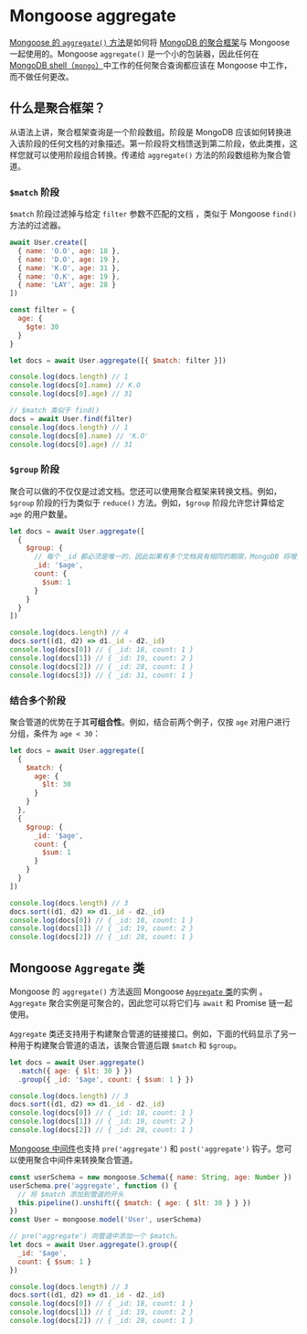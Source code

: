 # Mongoose aggregate

[Mongoose 的 `aggregate()` 方法](https://mongoosejs.com/docs/api/model.html#model_Model.aggregate)是如何将 [MongoDB 的聚合框架](https://docs.mongodb.com/manual/aggregation/)与 Mongoose 一起使用的。Mongoose `aggregate()` 是一个小的包装器，因此任何在 [MongoDB shell（`mongo`）](https://docs.mongodb.com/manual/mongo/)中工作的任何聚合查询都应该在 Mongoose 中工作，而不做任何更改。

## 什么是聚合框架？

从语法上讲，聚合框架查询是一个阶段数组。阶段是 MongoDB 应该如何转换进入该阶段的任何文档的对象描述。第一阶段将文档馈送到第二阶段，依此类推，这样您就可以使用阶段组合转换。传递给 `aggregate()` 方法的阶段数组称为聚合管道。

### `$match` 阶段

`$match` 阶段过滤掉与给定 `filter` 参数不匹配的文档 ，类似于 Mongoose `find()` 方法的过滤器。

```js
await User.create([
  { name: 'O.O', age: 18 },
  { name: 'D.O', age: 19 },
  { name: 'K.O', age: 31 },
  { name: 'O.K', age: 19 },
  { name: 'LAY', age: 28 }
])

const filter = {
  age: {
    $gte: 30
  }
}

let docs = await User.aggregate([{ $match: filter }])

console.log(docs.length) // 1
console.log(docs[0].name) // K.O
console.log(docs[0].age) // 31

// $match 类似于 find()
docs = await User.find(filter)
console.log(docs.length) // 1
console.log(docs[0].name) // 'K.O'
console.log(docs[0].age) // 31
```

### `$group` 阶段

聚合可以做的不仅仅是过滤文档。您还可以使用聚合框架来转换文档。例如，`$group` 阶段的行为类似于 `reduce()` 方法。例如，`$group` 阶段允许您计算给定 `age` 的用户数量。

```js
let docs = await User.aggregate([
  {
    $group: {
      // 每个 _id 都必须是唯一的，因此如果有多个文档具有相同的期限，MongoDB 将增加 count。
      _id: '$age',
      count: {
        $sum: 1
      }
    }
  }
])

console.log(docs.length) // 4
docs.sort((d1, d2) => d1._id - d2._id)
console.log(docs[0]) // { _id: 18, count: 1 }
console.log(docs[1]) // { _id: 19, count: 2 }
console.log(docs[2]) // { _id: 28, count: 1 }
console.log(docs[3]) // { _id: 31, count: 1 }
```

### 结合多个阶段

聚合管道的优势在于其**可组合性**。例如，结合前两个例子，仅按 `age` 对用户进行分组，条件为 `age < 30`：

```js
let docs = await User.aggregate([
  {
    $match: {
      age: {
        $lt: 30
      }
    }
  },
  {
    $group: {
      _id: '$age',
      count: {
        $sum: 1
      }
    }
  }
])

console.log(docs.length) // 3
docs.sort((d1, d2) => d1._id - d2._id)
console.log(docs[0]) // { _id: 18, count: 1 }
console.log(docs[1]) // { _id: 19, count: 2 }
console.log(docs[2]) // { _id: 28, count: 1 }
```

## Mongoose `Aggregate` 类

Mongoose 的 `aggregate()` 方法返回 Mongoose [`Aggregate` 类](https://mongoosejs.com/docs/api/aggregate.html)的实例 。`Aggregate` 聚合实例是可聚合的，因此您可以将它们与 `await` 和 Promise 链一起使用。

`Aggregate` 类还支持用于构建聚合管道的链接接口。例如，下面的代码显示了另一种用于构建聚合管道的语法，该聚合管道后跟 `$match` 和 `$group`。

```js
let docs = await User.aggregate()
  .match({ age: { $lt: 30 } })
  .group({ _id: '$age', count: { $sum: 1 } })

console.log(docs.length) // 3
docs.sort((d1, d2) => d1._id - d2._id)
console.log(docs[0]) // { _id: 18, count: 1 }
console.log(docs[1]) // { _id: 19, count: 2 }
console.log(docs[2]) // { _id: 28, count: 1 }
```

[Mongoose 中间件](https://mongoosejs.com/docs/middleware.html)也支持 `pre('aggregate')` 和 `post('aggregate')` 钩子。您可以使用聚合中间件来转换聚合管道。

```js
const userSchema = new mongoose.Schema({ name: String, age: Number })
userSchema.pre('aggregate', function () {
  // 将 $match 添加到管道的开头
  this.pipeline().unshift({ $match: { age: { $lt: 30 } } })
})
const User = mongoose.model('User', userSchema)

// pre('aggregate') 向管道中添加一个 $match。
let docs = await User.aggregate().group({
  _id: '$age',
  count: { $sum: 1 }
})

console.log(docs.length) // 3
docs.sort((d1, d2) => d1._id - d2._id)
console.log(docs[0]) // { _id: 18, count: 1 }
console.log(docs[1]) // { _id: 19, count: 2 }
console.log(docs[2]) // { _id: 28, count: 1 }
```
